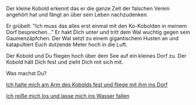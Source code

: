 Der kleine Kobold erkennt das er die ganze Zeit der falschen Verein angehört hat und fängt an über sein
Leben nachzudenken. 

Er grübelt: "Ich muss das alles erst einmal mit den Ko-Kobolden in meinem Dorf besprechen..." Er hakt Dich unter und tritt dem Wal wuchtig gegen sein Gaumenzäpfchen. Der Wal setzt zu einem gigantischem Husten an und katapultiert Euch dutzende Meter hoch in die Luft. 

Der Kobold und Du fliegen hoch über dem See auf ein kleines Dorf zu. Der Kobold hält Dich fest und zieht Dich mit sich mit.

Was machst Du?

[Ich halte mich am Arm des Kobolds fest und fliege mit ihm ins Dorf](../../../../Dorf/dorf.md)

[Ich reiße mich los und lasse mich ins Wasser fallen](../../../../schwimmen/schwimmen.md)